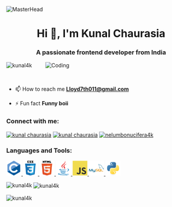 ![MasterHead](https://camo.githubusercontent.com/311ff515df2f5680f10ef1a34d435fce917d76c1aa1edf40a261d8a297f126c8/68747470733a2f2f772e77616c6c686176656e2e63632f66756c6c2f35772f77616c6c686176656e2d35776b646d332e6a7067)
<h1 align="center">Hi 👋, I'm Kunal Chaurasia</h1>
<h3 align="center">A passionate frontend developer from India</h3>
<img align="right" alt="Coding" width="400" src=https://media.giphy.com/media/mmgxbjsgIyl3wi1VxK/giphy.gif?cid=790b7611xca72wgagzep8uzp4vtone7yud3zof483flr0jou&ep=v1_gifs_search&rid=giphy.gif&ct=g>

<p align="left"> <img src="https://komarev.com/ghpvc/?username=kunal4k&label=Profile%20views&color=0e75b6&style=flat" alt="kunal4k" /> </p>

<p align="left"> <a href="https://twitter.com/" target="blank"><img src="https://img.shields.io/twitter/follow/?logo=twitter&style=for-the-badge" alt="" /></a> </p>

- 📫 How to reach me **Lloyd7th011@gmail.com**

- ⚡ Fun fact **Funny boii**

<h3 align="left">Connect with me:</h3>
<p align="left">
<a href="https://linkedin.com/in/kunal chaurasia" target="blank"><img align="center" src="https://raw.githubusercontent.com/rahuldkjain/github-profile-readme-generator/master/src/images/icons/Social/linked-in-alt.svg" alt="kunal chaurasia" height="30" width="40" /></a>
<a href="https://fb.com/kunal chaurasia" target="blank"><img align="center" src="https://raw.githubusercontent.com/rahuldkjain/github-profile-readme-generator/master/src/images/icons/Social/facebook.svg" alt="kunal chaurasia" height="30" width="40" /></a>
<a href="https://instagram.com/nelumbonucifera4k" target="blank"><img align="center" src="https://raw.githubusercontent.com/rahuldkjain/github-profile-readme-generator/master/src/images/icons/Social/instagram.svg" alt="nelumbonucifera4k" height="30" width="40" /></a>
</p>

<h3 align="left">Languages and Tools:</h3>
<p align="left"> <a href="https://www.cprogramming.com/" target="_blank" rel="noreferrer"> <img src="https://raw.githubusercontent.com/devicons/devicon/master/icons/c/c-original.svg" alt="c" width="40" height="40"/> </a> <a href="https://www.w3schools.com/css/" target="_blank" rel="noreferrer"> <img src="https://raw.githubusercontent.com/devicons/devicon/master/icons/css3/css3-original-wordmark.svg" alt="css3" width="40" height="40"/> </a> <a href="https://www.w3.org/html/" target="_blank" rel="noreferrer"> <img src="https://raw.githubusercontent.com/devicons/devicon/master/icons/html5/html5-original-wordmark.svg" alt="html5" width="40" height="40"/> </a> <a href="https://www.java.com" target="_blank" rel="noreferrer"> <img src="https://raw.githubusercontent.com/devicons/devicon/master/icons/java/java-original.svg" alt="java" width="40" height="40"/> </a> <a href="https://developer.mozilla.org/en-US/docs/Web/JavaScript" target="_blank" rel="noreferrer"> <img src="https://raw.githubusercontent.com/devicons/devicon/master/icons/javascript/javascript-original.svg" alt="javascript" width="40" height="40"/> </a> <a href="https://www.mysql.com/" target="_blank" rel="noreferrer"> <img src="https://raw.githubusercontent.com/devicons/devicon/master/icons/mysql/mysql-original-wordmark.svg" alt="mysql" width="40" height="40"/> </a> <a href="https://www.python.org" target="_blank" rel="noreferrer"> <img src="https://raw.githubusercontent.com/devicons/devicon/master/icons/python/python-original.svg" alt="python" width="40" height="40"/> </a> </p>

<p><img align="left" src="https://github-readme-stats.vercel.app/api/top-langs?username=kunal4k&show_icons=true&locale=en&layout=compact" alt="kunal4k" /></p>

<p>&nbsp;<img align="center" src="https://github-readme-stats.vercel.app/api?username=kunal4k&show_icons=true&locale=en" alt="kunal4k" /></p>

<p><img align="center" src="https://github-readme-streak-stats.herokuapp.com/?user=kunal4k&" alt="kunal4k" /></p>
